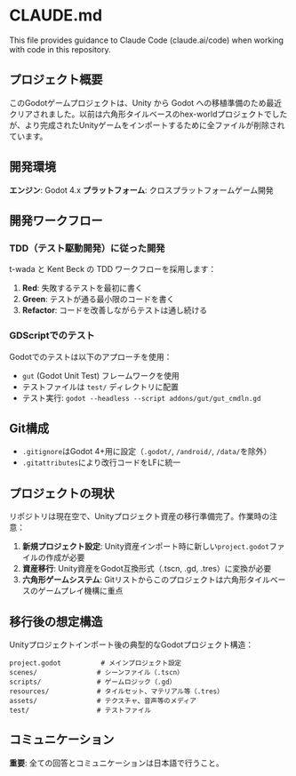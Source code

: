 # CLAUDE.md

This file provides guidance to Claude Code (claude.ai/code) when working with code in this repository.

## プロジェクト概要

このGodotゲームプロジェクトは、Unity から Godot への移植準備のため最近クリアされました。以前は六角形タイルベースのhex-worldプロジェクトでしたが、より完成されたUnityゲームをインポートするために全ファイルが削除されています。

## 開発環境

**エンジン**: Godot 4.x
**プラットフォーム**: クロスプラットフォームゲーム開発

## 開発ワークフロー

### TDD（テスト駆動開発）に従った開発

t-wada と Kent Beck の TDD ワークフローを採用します：

1. **Red**: 失敗するテストを最初に書く
2. **Green**: テストが通る最小限のコードを書く  
3. **Refactor**: コードを改善しながらテストは通し続ける

### GDScriptでのテスト

Godotでのテストは以下のアプローチを使用：
- `gut` (Godot Unit Test) フレームワークを使用
- テストファイルは `test/` ディレクトリに配置
- テスト実行: `godot --headless --script addons/gut/gut_cmdln.gd`

## Git構成

- `.gitignore`はGodot 4+用に設定（`.godot/`, `/android/`, `/data/`を除外）
- `.gitattributes`により改行コードをLFに統一

## プロジェクトの現状

リポジトリは現在空で、Unityプロジェクト資産の移行準備完了。作業時の注意：

1. **新規プロジェクト設定**: Unity資産インポート時に新しい`project.godot`ファイルの作成が必要
2. **資産移行**: Unity資産をGodot互換形式（.tscn, .gd, .tres）に変換が必要
3. **六角形ゲームシステム**: Gitリストからこのプロジェクトは六角形タイルベースのゲームプレイ機構に重点

## 移行後の想定構造

Unityプロジェクトインポート後の典型的なGodotプロジェクト構造：
```
project.godot          # メインプロジェクト設定
scenes/               # シーンファイル（.tscn）
scripts/              # ゲームロジック（.gd）
resources/            # タイルセット、マテリアル等（.tres）
assets/               # テクスチャ、音声等のメディア
test/                 # テストファイル
```

## コミュニケーション

**重要**: 全ての回答とコミュニケーションは日本語で行うこと。